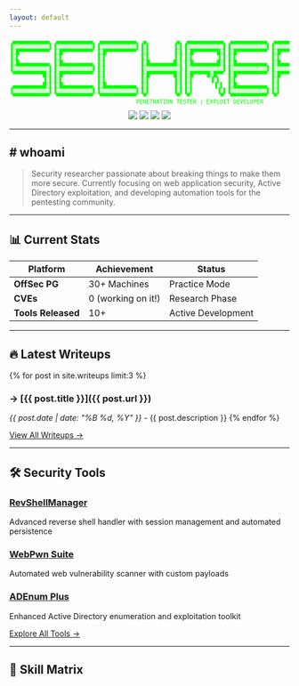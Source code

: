 ```yaml
---
layout: default
---
```


<pre style="color: #00ff00; text-align: center; font-size: 10px; line-height: 1;">
 ▄▄▄▄▄▄▄▄▄▄▄  ▄▄▄▄▄▄▄▄▄▄▄  ▄▄▄▄▄▄▄▄▄▄▄  ▄         ▄  ▄▄▄▄▄▄▄▄▄▄▄  ▄▄▄▄▄▄▄▄▄▄▄  ▄▄▄▄▄▄▄▄▄▄▄ 
▐░░░░░░░░░░░▌▐░░░░░░░░░░░▌▐░░░░░░░░░░░▌▐░▌       ▐░▌▐░░░░░░░░░░░▌▐░░░░░░░░░░░▌▐░░░░░░░░░░░▌
▐░█▀▀▀▀▀▀▀▀▀ ▐░█▀▀▀▀▀▀▀▀▀ ▐░█▀▀▀▀▀▀▀▀▀ ▐░▌       ▐░▌▐░█▀▀▀▀▀▀▀█░▌▐░█▀▀▀▀▀▀▀▀▀ ▐░█▀▀▀▀▀▀▀█░▌
▐░▌          ▐░▌          ▐░▌          ▐░▌       ▐░▌▐░▌       ▐░▌▐░▌          ▐░▌       ▐░▌
▐░█▄▄▄▄▄▄▄▄▄ ▐░█▄▄▄▄▄▄▄▄▄ ▐░▌          ▐░█▄▄▄▄▄▄▄█░▌▐░█▄▄▄▄▄▄▄█░▌▐░█▄▄▄▄▄▄▄▄▄ ▐░█▄▄▄▄▄▄▄█░▌
▐░░░░░░░░░░░▌▐░░░░░░░░░░░▌▐░▌          ▐░░░░░░░░░░░▌▐░░░░░░░░░░░▌▐░░░░░░░░░░░▌▐░░░░░░░░░░░▌
 ▀▀▀▀▀▀▀▀▀█░▌▐░█▀▀▀▀▀▀▀▀▀ ▐░▌          ▐░█▀▀▀▀▀▀▀█░▌▐░█▀▀▀▀█░█▀▀ ▐░█▀▀▀▀▀▀▀▀▀ ▐░█▀▀▀▀█░█▀▀ 
          ▐░▌▐░▌          ▐░▌          ▐░▌       ▐░▌▐░▌     ▐░▌  ▐░▌          ▐░▌     ▐░▌  
 ▄▄▄▄▄▄▄▄▄█░▌▐░█▄▄▄▄▄▄▄▄▄ ▐░█▄▄▄▄▄▄▄▄▄ ▐░▌       ▐░▌▐░▌      ▐░▌ ▐░█▄▄▄▄▄▄▄▄▄ ▐░▌      ▐░▌ 
▐░░░░░░░░░░░▌▐░░░░░░░░░░░▌▐░░░░░░░░░░░▌▐░▌       ▐░▌▐░▌       ▐░▌▐░░░░░░░░░░░▌▐░▌       ▐░▌
 ▀▀▀▀▀▀▀▀▀▀▀  ▀▀▀▀▀▀▀▀▀▀▀  ▀▀▀▀▀▀▀▀▀▀▀  ▀         ▀  ▀         ▀  ▀▀▀▀▀▀▀▀▀▀▀  ▀         ▀ 
                              PENETRATION TESTER | EXPLOIT DEVELOPER
</pre>

<div align="center">
  <img src="https://img.shields.io/badge/Platform-HackTheBox-9FEF00?style=flat-square&logo=hack-the-box" />
  <img src="https://img.shields.io/badge/Focus-Web%20Security-FF6B6B?style=flat-square" />
  <img src="https://img.shields.io/badge/Cert-OSCP%20(In%20Progress)-FFA500?style=flat-square" />
  <img src="https://img.shields.io/badge/Tools-10+-00D9FF?style=flat-square" />
</div>

---

## # whoami

> Security researcher passionate about breaking things to make them more secure. Currently focusing on web application security, Active Directory exploitation, and developing automation tools for the pentesting community.

---

## 📊 Current Stats

| Platform | Achievement | Status |
|----------|------------|---------|
| **OffSec PG** | 30+ Machines | Practice Mode |
| **CVEs** | 0 (working on it!) | Research Phase |
| **Tools Released** | 10+ | Active Development |

---

## 🔥 Latest Writeups

{% for post in site.writeups limit:3 %}
### → [{{ post.title }}]({{ post.url }})
*{{ post.date | date: "%B %d, %Y" }}* - {{ post.description }}
{% endfor %}

[View All Writeups →](/writeups)

---

## 🛠️ Security Tools

### [RevShellManager](https://github.com/yourusername/revshellmanager)
Advanced reverse shell handler with session management and automated persistence

### [WebPwn Suite](https://github.com/yourusername/webpwn)
Automated web vulnerability scanner with custom payloads

### [ADEnum Plus](https://github.com/yourusername/adenumplus)
Enhanced Active Directory enumeration and exploitation toolkit

[Explore All Tools →](/tools)

---

## 🎯 Skill Matrix
